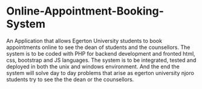 # Online-Appointment-Booking-System
An Application that allows Egerton University students to book appointments online to see the dean of students and the counsellors.
The system is to be coded with PHP for backend development and fronted html, css, bootstrap and JS languages.
The system is to be integrated, tested and deployed in both the unix and windows environment.
And the end the system will solve day to day problems  that arise as egerton university njoro students try to see the the dean or the counsellors.
